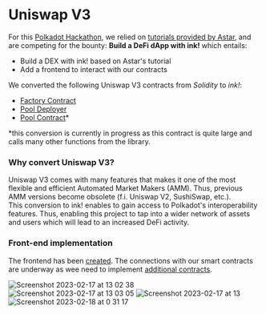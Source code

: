 # Uniswap V3
For this [Polkadot Hackathon](https://www.polkadotglobalseries.com/?utm_source=Discord&utm_medium=socials&utm_campaign=launch), we relied on [tutorials provided by Astar](https://docs.astar.network/docs/build/wasm/from-zero-to-ink-hero/dex/), and are competing for the bounty: **Build a DeFi dApp with ink!** which entails: <br />
- Build a DEX with ink! based on Astar's tutorial
- Add a frontend to interact with our contracts <br />

We converted the following Uniswap V3 contracts from *Solidity* to *ink!*: <br />
- [Factory Contract](https://github.com/Uniswap/v3-core/blob/main/contracts/UniswapV3Factory.sol)
- [Pool Deployer](https://github.com/Uniswap/v3-core/blob/main/contracts/UniswapV3PoolDeployer.sol)
- [Pool Contract](https://github.com/Uniswap/v3-core/blob/main/contracts/UniswapV3Pool.sol)*

\*this conversion is currently in progress as this contract is quite large and calls many other functions from the library.

### Why convert Uniswap V3?
Uniswap V3 comes with many features that makes it one of the most flexible and efficient Automated Market Makers (AMM). Thus, previous AMM versions become obsolete (f.i. Uniswap V2, SushiSwap, etc.). <br />
This conversion to ink! enables to gain access to Polkadot's interoperability features. Thus, enabling this project to tap into a wider network of assets and users which will lead to an increased DeFi activity.



### Front-end implementation
The frontend has been [created](https://dexfrontend-lilac.vercel.app/). The connections with our smart contracts are underway as wee need to implement [additional contracts](https://github.com/Uniswap/v3-periphery/tree/main/contracts).

![Screenshot 2023-02-17 at 13 02 38](https://user-images.githubusercontent.com/67859510/219695799-4fc4b143-4317-4d25-a468-7e91f236a4d8.png)
![Screenshot 2023-02-17 at 13 03 05](https://user-images.githubusercontent.com/67859510/219695823-1654cf0e-6a38-4f66-ad14-c9e692308b23.png)
![Screenshot 2023-02-17 at 13](https://user-images.githubusercontent.com/67859510/219697023-8405ebba-920a-43bb-92e7-6bba4f907d72.png)
![Screenshot 2023-02-18 at 0 31 17](https://user-images.githubusercontent.com/67859510/219696884-0d9a5019-ce99-4a8f-9b33-88dde15bf1f7.png)
